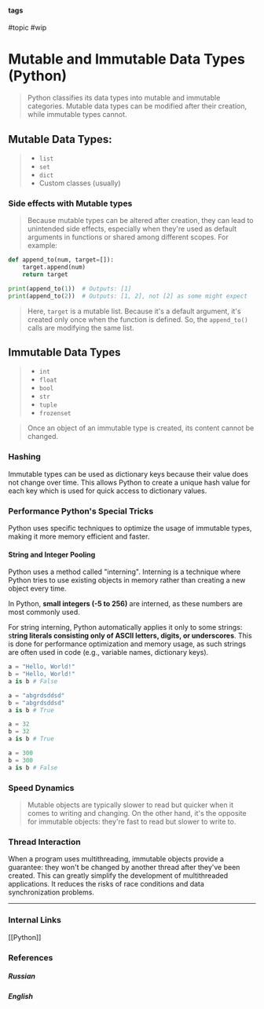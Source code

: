 
#### tags
#topic #wip


# Mutable and Immutable Data Types (Python)
<!-- TOPIC Definition goes here -->
>Python classifies its data types into mutable and immutable categories. Mutable data types can be modified after their creation, while immutable types cannot.

## Mutable Data Types:

> -   `list`
> -   `set`
> -   `dict`
> -   Custom classes (usually)

### Side effects with Mutable types

> Because mutable types can be altered after creation, they can lead to unintended side effects, especially when they're used as default arguments in functions or shared among different scopes. For example:

```python
def append_to(num, target=[]):
    target.append(num)
    return target

print(append_to(1))  # Outputs: [1]
print(append_to(2))  # Outputs: [1, 2], not [2] as some might expect
```

> Here, `target` is a mutable list. Because it's a default argument, it's created only once when the function is defined. So, the `append_to()` calls are modifying the same list.


## Immutable Data Types

> -   `int`
> -   `float`
> -   `bool`
> -   `str`
> -   `tuple`
> -   `frozenset`

> Once an object of an immutable type is created, its content cannot be changed.

### Hashing

Immutable types can be used as dictionary keys because their value does not change over time. This allows Python to create a unique hash value for each key which is used for quick access to dictionary values.

### Performance Python's Special Tricks

Python uses specific techniques to optimize the usage of immutable types, making it more memory efficient and faster.

#### String and Integer Pooling

Python uses a method called "interning". Interning is a technique where Python tries to use existing objects in memory rather than creating a new object every time.

In Python, **small integers (-5 to 256)** are interned, as these numbers are most commonly used.

For string interning, Python automatically applies it only to some strings: s**tring literals consisting only of ASCII letters, digits, or underscores**. This is done for performance optimization and memory usage, as such strings are often used in code (e.g., variable names, dictionary keys).

```python
a = "Hello, World!" 
b = "Hello, World!"
a is b # False

a = "abgrdsddsd"
b = "abgrdsddsd"
a is b # True

a = 32
b = 32
a is b # True

a = 300
b = 300
a is b # False
```

### Speed Dynamics

> Mutable objects are typically slower to read but quicker when it comes to writing and changing. On the other hand, it's the opposite for immutable objects: they're fast to read but slower to write to.

### Thread Interaction

When a program uses multithreading, immutable objects provide a guarantee: they won't be changed by another thread after they've been created. This can greatly simplify the development of multithreaded applications. It reduces the risks of race conditions and data synchronization problems.

---
### Internal Links
<!-- Links related notes -->
[[Python]]

### References
<!-- Links to pages not referenced in the content -->
##### Russian

##### English
